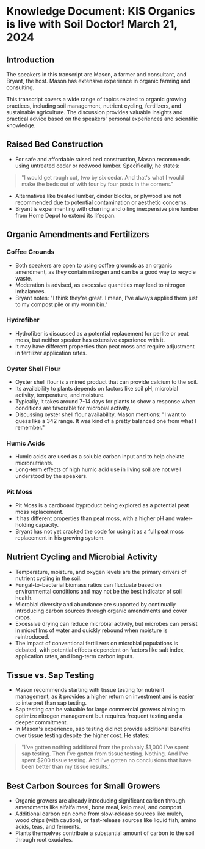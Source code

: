 # Knowledge Document: KIS Organics is live with Soil Doctor! March 21, 2024

## Introduction

The speakers in this transcript are Mason, a farmer and consultant, and Bryant, the host. Mason has extensive experience in organic farming and consulting.

This transcript covers a wide range of topics related to organic growing practices, including soil management, nutrient cycling, fertilizers, and sustainable agriculture. The discussion provides valuable insights and practical advice based on the speakers' personal experiences and scientific knowledge.

## Raised Bed Construction

- For safe and affordable raised bed construction, Mason recommends using untreated cedar or redwood lumber. Specifically, he states:

> "I would get rough cut, two by six cedar. And that's what I would make the beds out of with four by four posts in the corners."

- Alternatives like treated lumber, cinder blocks, or plywood are not recommended due to potential contamination or aesthetic concerns.
- Bryant is experimenting with charring and oiling inexpensive pine lumber from Home Depot to extend its lifespan.

## Organic Amendments and Fertilizers

### Coffee Grounds
- Both speakers are open to using coffee grounds as an organic amendment, as they contain nitrogen and can be a good way to recycle waste.
- Moderation is advised, as excessive quantities may lead to nitrogen imbalances.
- Bryant notes: "I think they're great. I mean, I've always applied them just to my compost pile or my worm bin."

### Hydrofiber
- Hydrofiber is discussed as a potential replacement for perlite or peat moss, but neither speaker has extensive experience with it.
- It may have different properties than peat moss and require adjustment in fertilizer application rates.

### Oyster Shell Flour
- Oyster shell flour is a mined product that can provide calcium to the soil.
- Its availability to plants depends on factors like soil pH, microbial activity, temperature, and moisture.
- Typically, it takes around 7-14 days for plants to show a response when conditions are favorable for microbial activity.
- Discussing oyster shell flour availability, Mason mentions: "I want to guess like a 342 range. It was kind of a pretty balanced one from what I remember."

### Humic Acids
- Humic acids are used as a soluble carbon input and to help chelate micronutrients.
- Long-term effects of high humic acid use in living soil are not well understood by the speakers.

### Pit Moss
- Pit Moss is a cardboard byproduct being explored as a potential peat moss replacement.
- It has different properties than peat moss, with a higher pH and water-holding capacity.
- Bryant has not yet cracked the code for using it as a full peat moss replacement in his growing system.

## Nutrient Cycling and Microbial Activity

- Temperature, moisture, and oxygen levels are the primary drivers of nutrient cycling in the soil.
- Fungal-to-bacterial biomass ratios can fluctuate based on environmental conditions and may not be the best indicator of soil health.
- Microbial diversity and abundance are supported by continually introducing carbon sources through organic amendments and cover crops.
- Excessive drying can reduce microbial activity, but microbes can persist in microfilms of water and quickly rebound when moisture is reintroduced.
- The impact of conventional fertilizers on microbial populations is debated, with potential effects dependent on factors like salt index, application rates, and long-term carbon inputs.

## Tissue vs. Sap Testing

- Mason recommends starting with tissue testing for nutrient management, as it provides a higher return on investment and is easier to interpret than sap testing.
- Sap testing can be valuable for large commercial growers aiming to optimize nitrogen management but requires frequent testing and a deeper commitment.
- In Mason's experience, sap testing did not provide additional benefits over tissue testing despite the higher cost. He states:

> "I've gotten nothing additional from the probably $1,000 I've spent sap testing. Then I've gotten from tissue testing. Nothing. And I've spent $200 tissue testing. And I've gotten no conclusions that have been better than my tissue results."

## Best Carbon Sources for Small Growers

- Organic growers are already introducing significant carbon through amendments like alfalfa meal, bone meal, kelp meal, and compost.
- Additional carbon can come from slow-release sources like mulch, wood chips (with caution), or fast-release sources like liquid fish, amino acids, teas, and ferments.
- Plants themselves contribute a substantial amount of carbon to the soil through root exudates.
